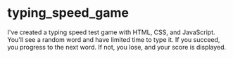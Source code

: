# typing_speed_game 
I've created a typing speed test game with HTML, CSS, and JavaScript. You'll see a random word and have limited time to type it. If you succeed, you progress to the next word. If not, you lose, and your score is displayed.
